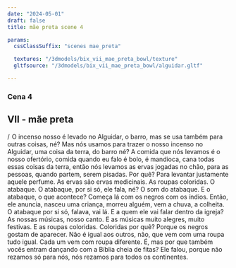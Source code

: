 ```yaml
---
date: "2024-05-01"
draft: false
title: mãe preta scene 4

params:
  cssClassSuffix: "scenes mae_preta"

  textures: "/3dmodels/bix_vii_mae_preta_bowl/texture"
  gltfsource: "/3dmodels/bix_vii_mae_preta_bowl/alguidar.gltf"

---
```

### Cena 4
## VII - mãe preta
<canvas id="c"></canvas>
<p>/  O incenso nosso é levado no Alguidar, o barro, mas se usa também para outras coisas, né? Mas nós usamos para trazer o nosso incenso no Alguidar, uma coisa da terra, do barro né? A comida que nós levamos é o nosso ofertório, comida quando eu falo é bolo, é mandioca, cana todas essas coisas da terra, então nós levamos as ervas jogadas no chão, para as pessoas, quando partem, serem pisadas. Por quê? Para levantar justamente aquele perfume. As ervas são ervas medicinais. As roupas coloridas. O atabaque. O atabaque, por si só, ele fala, né? O som do atabaque. E o atabaque, o que acontece? Começa lá com os negros com os índios. Então, ele anuncia, nasceu uma criança, morreu alguém, vem a chuva, a colheita. O atabaque por si só, falava, vai lá. E a quem ele vai falar dentro da igreja? As nossas músicas, nosso canto. E as músicas muito alegres, muito festivas. E as roupas coloridas. Coloridas por quê? Porque os negros gostam de aparecer. Não é igual aos outros, não, que vem com uma roupa tudo igual. Cada um vem com roupa diferente. É, mas por que também vocês entram dançando com a Bíblia cheia de fitas? Ele falou, porque não rezamos só para nós, nós rezamos para todos os continentes.</p>